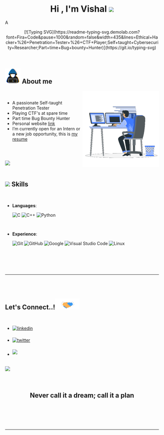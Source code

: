 <h1 align="center"><b>Hi , I'm Vishal </b><img src="https://media.giphy.com/media/hvRJCLFzcasrR4ia7z/giphy.gif" width="35"></h1>
<!--  -->A
<p align="center">
[![Typing SVG](https://readme-typing-svg.demolab.com?font=Fira+Code&pause=1000&random=false&width=435&lines=Ethical+Hacker+%26+Penetration+Tester+%26+CTF+Player;Self+taught+Cybersecurity+Researcher;Part+time+Bug+bounty+Hunter)](https://git.io/typing-svg)
</p>


<br>



	
## <picture><img src = "https://github.com/0xAbdulKhalid/0xAbdulKhalid/raw/main/assets/mdImages/about_me.gif" width = 50px></picture> **About me**

<picture> <img align="right" src="https://github.com/0xAbdulKhalid/0xAbdulKhalid/raw/main/assets/mdImages/Right_Side.gif" width = 250px></picture>

<br>

- A passionate Self-taught Penetration Tester
- Playing CTF's at spare time
- Part time Bug Bounty Hunter
- Personal website [link](https://www.0xabdulkhalid.ml)
- I’m currently open for an Intern or a new job opportunity, this is [my resume](https://read.cv/0xabdulkhalid)

<br><br>

<img src="https://user-images.githubusercontent.com/73097560/115834477-dbab4500-a447-11eb-908a-139a6edaec5c.gif"><br><br>

## <img src="https://media2.giphy.com/media/QssGEmpkyEOhBCb7e1/giphy.gif?cid=ecf05e47a0n3gi1bfqntqmob8g9aid1oyj2wr3ds3mg700bl&rid=giphy.gif" width ="25"><b> Skills</b>
<br>

<p align="center">

- **Languages**:
    
    ![C](https://img.shields.io/badge/Powershell%20-%232370ED.svg?style=for-the-badge&logo=c&logoColor=white)
    ![C++](https://img.shields.io/badge/Bash%20-%2300599C.svg?style=for-the-badge&logo=c%2B%2B&logoColor=white)
    ![Python](https://img.shields.io/badge/Python%20-%2314354C.svg?style=for-the-badge&logo=python&logoColor=white)

<br>

- **Experience**:

    ![Git](https://img.shields.io/badge/Active%20Directory-%23F05033.svg?style=for-the-badge&logo=git&logoColor=white)
    ![GitHub](https://img.shields.io/badge/Web%20Pentesting-%23121011.svg?style=for-the-badge&logo=github&logoColor=white)
    ![Google](https://img.shields.io/badge/Network%20Pentesting-%234285F4.svg?style=for-the-badge&logo=google&logoColor=white)
    ![Visual Studio Code](https://img.shields.io/badge/Burpsuite-0078d7.svg?style=for-the-badge&logo=visual-studio-code&logoColor=white)
    ![Linux](https://img.shields.io/badge/Linux-FCC624?style=for-the-badge&logo=linux&logoColor=black) 

<br>


</p>

<br>
<br>

-----

<br>
<br>

## <b> Let's Connect..!</b><img src="https://github.com/0xAbdulKhalid/0xAbdulKhalid/raw/main/assets/mdImages/handshake.gif" width ="80">
<br>
<div align='left'>

<ul>

<li>
<a href="https://in.linkedin.com/in/mr-g0d-hacktivist" target="_blank">
<img src="https://img.shields.io/badge/linkedin:  l4tmur-%2300acee.svg?color=405DE6&style=for-the-badge&logo=linkedin&logoColor=white" alt=linkedin style="margin-bottom: 5px;"/>
</a>
</li>

<br>

<li>
<a href="https://twitter.com/MrgodsHome" target="_blank">
<img src="https://img.shields.io/badge/twitter:  l4tmur-%2300acee.svg?color=1DA1F2&style=for-the-badge&logo=twitter&logoColor=white" alt=twitter style="margin-bottom: 5px;"/>
</a>
</li>

<br>

<li>
<a href="mailto:l4tmur@gmail.com" target="_blank">
<img src="https://img.shields.io/badge/gmail:  l4tmur-%23EA4335.svg?style=for-the-badge&logo=gmail&logoColor=white" t=mail style="margin-bottom: 5px;" />
</a>
</li>
	
</ul>
</div>

<br>
<img src="https://user-images.githubusercontent.com/73097560/115834477-dbab4500-a447-11eb-908a-139a6edaec5c.gif">
<br>
<br>
<br>

<div align='center'>

## <b>Never call it a dream; call it a plan</b>

</div>
<br>
<br>
<br>
<br>

---

<br>






